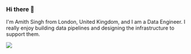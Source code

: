 ### Hi there 👋

I'm Amith Singh from London, United Kingdom, and I am a Data Engineer. I really enjoy building data pipelines and designing the infrastructure to support them.

[<img src="https://icons8.com/icon/60ZV_wYC0BM2/linkedin">](https://www.linkedin.com/in/amyth-singh/)
